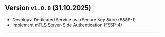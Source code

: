 ## Version `v1.0.0` (31.10.2025)
* Develop a Dedicated Service as a Secure Key Store (FSSP-1)
* Implement mTLS Server-Side Authentication (FSSP-4)
---